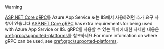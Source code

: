 > [!WARNING]
> <span data-ttu-id="e464c-101">[ASP.NET Core gRPC](xref:grpc/index)를 Azure App Service 또는 IIS에서 사용하려면 추가 요구 사항이 있습니다.</span><span class="sxs-lookup"><span data-stu-id="e464c-101">[ASP.NET Core gRPC](xref:grpc/index) has extra requirements for being used with Azure App Service or IIS.</span></span> <span data-ttu-id="e464c-102">gRPC를 사용할 수 있는 위치에 대한 자세한 내용은 <xref:grpc/supported-platforms>를 참조하세요.</span><span class="sxs-lookup"><span data-stu-id="e464c-102">For more information on where gRPC can be used, see <xref:grpc/supported-platforms>.</span></span>
